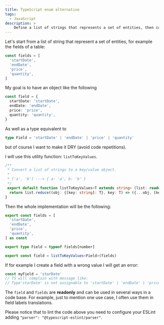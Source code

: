 ```yaml
---
title: TypeScript enum alternative
tags:
  - JavaScript
description: >
    Define a list of strings that represents a set of entities, then compute types and key/value object util
---
```


Let's start from a list of string that represent a set of entities, for example the fields of a table:

```typescript
const fields = [
  'startDate',
  'endDate',
  'price',
  'quantity',
]
```

My goal is to have an object like the following

```typescript
const field = {
  startDate: 'startDate',
  endDate: 'endDate',
  price: 'price',
  quantity: 'quantity',
}
```

As well as a type equivalent to

```typescript
type Field = 'startDate' | 'endDate' | 'price' | 'quantity'
```

but of course I want to make it DRY (avoid code repetitions).

I will use this utility function: `listToKeyValues`.

```typescript
/**
 * Convert a list of strings to a key/value object.
 *
 * ['a', 'b'] ---> { a: 'a', b: 'b' }
 */
 export default function listToKeyValues<T extends string> (list: readonly T[]): {[key: string]: T} {
  return list.reduce((obj: {[key: string]: T}, key: T) => ({...obj, [key]: key}), {})
}
```

Then the whole implementation will be the following:

```typescript
export const fields = [
  'startDate',
  'endDate',
  'price',
  'quantity',
] as const

export type Field = typeof fields[number]

export const field = listToKeyValues<Field>(fields)
```

If for example I create a field with a wrong value I will get an error:

```typescript
const myField = 'starDate'
// TS will complain with message like:
// Type'starDate' is not assignable to 'startDate' | 'endDate' | 'price' | 'quantity'
```

The `field` and `fields` are **readonly** and can be used in several ways in a code base.
For example, just to mention one use case, I often use them in field labels translations.

<div class="paper warning">
Please notice that to lint the code above you need to configure your ESLint adding <code>"parser": "@typescript-eslint/parser"</code>.
</div>
